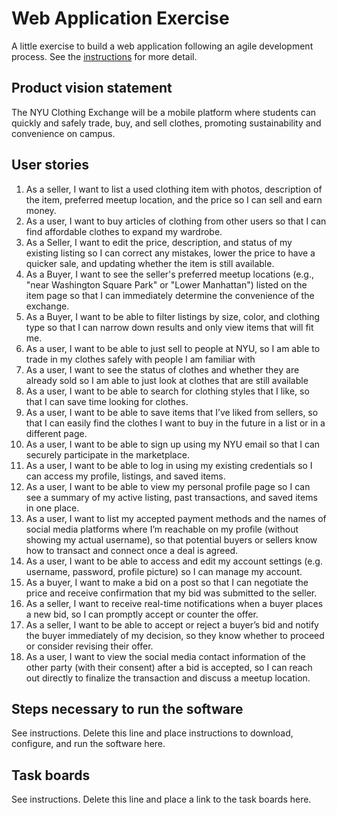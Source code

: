 # Web Application Exercise

A little exercise to build a web application following an agile development process. See the [instructions](instructions.md) for more detail.

## Product vision statement

The NYU Clothing Exchange will be a mobile platform where students can quickly and safely trade, buy, and sell clothes, promoting sustainability and convenience on campus.

## User stories

1. As a seller, I want to list a used clothing item with photos, description of the item, preferred meetup location, and the price so I can sell and earn money.
2. As a user, I want to buy articles of clothing from other users so that I can find affordable clothes to expand my wardrobe.
3. As a Seller, I want to edit the price, description, and status of my existing listing so I can correct any mistakes, lower the price to have a quicker sale, and updating whether the item is still available.
4. As a Buyer, I want to see the seller's preferred meetup locations (e.g., "near Washington Square Park" or "Lower Manhattan") listed on the item page so that I can immediately determine the convenience of the exchange.
5. As a Buyer, I want to be able to filter listings by size, color, and clothing type so that I can narrow down results and only view items that will fit me.
6. As a user, I want to be able to just sell to people at NYU, so I am able to trade in my clothes safely with people I am familiar with
7. As a user, I want to see the status of clothes and whether they are already sold so I am able to just look at clothes that are still available
8. As a user, I want to be able to search for clothing styles that I like, so that I can save time looking for clothes.
9. As a user, I want to be able to save items that I’ve liked from sellers, so that I can easily find the clothes I want to buy in the future in a list or in a different page.
10. As a user, I want to be able to sign up using my NYU email so that I can securely participate in the marketplace.
11. As a user, I want to be able to log in using my existing credentials so I can access my profile, listings, and saved items.
12. As a user, I want to be able to view my personal profile page so I can see a summary of my active listing, past transactions, and saved items in one place.
13. As a user, I want to list my accepted payment methods and the names of social media platforms where I’m reachable on my profile (without showing my actual username), so that potential buyers or sellers know how to transact and connect once a deal is agreed.
14. As a user, I want to be able to access and edit my account settings (e.g. username, password, profile picture) so I can manage my account.
15. As a buyer, I want to make a bid on a post so that I can negotiate the price and receive confirmation that my bid was submitted to the seller.​
16. As a seller, I want to receive real-time notifications when a buyer places a new bid, so I can promptly accept or counter the offer.
17. As a seller, I want to be able to accept or reject a buyer’s bid and notify the buyer immediately of my decision, so they know whether to proceed or consider revising their offer.​
18. As a user, I want to view the social media contact information of the other party (with their consent) after a bid is accepted, so I can reach out directly to finalize the transaction and discuss a meetup location.


## Steps necessary to run the software

See instructions. Delete this line and place instructions to download, configure, and run the software here.

## Task boards

See instructions. Delete this line and place a link to the task boards here.
